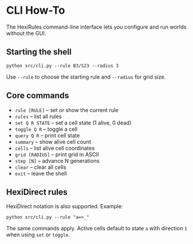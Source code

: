 # CLI How-To

The HexiRules command-line interface lets you configure and run worlds
without the GUI.

## Starting the shell

```
python src/cli.py --rule B3/S23 --radius 3
```

Use `--rule` to choose the starting rule and `--radius` for grid size.

## Core commands

- `rule [RULE]` – set or show the current rule
- `rules` – list all rules
- `set Q R STATE` – set a cell state (1 alive, 0 dead)
- `toggle Q R` – toggle a cell
- `query Q R` – print cell state
- `summary` – show alive cell count
- `cells` – list alive cell coordinates
- `grid [RADIUS]` – print grid in ASCII
- `step [N]` – advance N generations
- `clear` – clear all cells
- `exit` – leave the shell

## HexiDirect rules

HexiDirect notation is also supported. Example:

```
python src/cli.py --rule "a=>_"
```

The same commands apply. Active cells default to state `a` with
direction `1` when using `set` or `toggle`.
